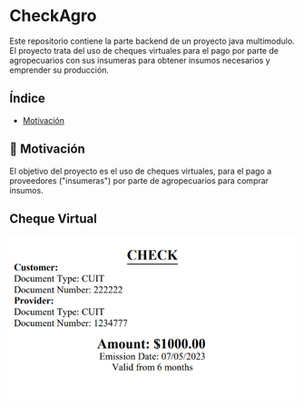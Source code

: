 # CheckAgro

Este repositorio contiene la parte backend de un proyecto java multimodulo. El proyecto trata del uso de cheques virtuales para el pago por parte de agropecuarios con sus insumeras para obtener insumos necesarios y emprender su producción.
## Índice

- [Motivación](#-motivacin)

## 🚀 Motivación

El objetivo del proyecto es el uso de cheques virtuales, para el pago a proveedores ("insumeras") por parte de agropecuarios para comprar insumos.

## Cheque Virtual
![Cheque virtual](https://github.com/jonathanvictorica/cheque-agro/blob/develop/CheckAgro/documentation/chequevirtual.png)
